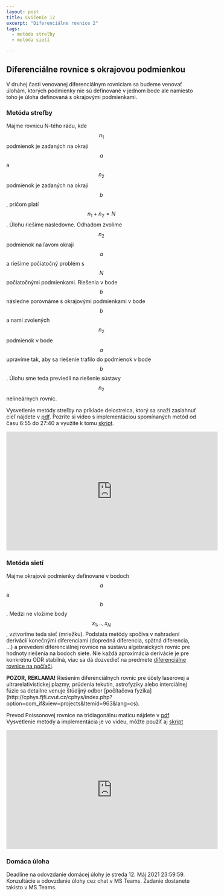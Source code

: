 ```yaml
---
layout: post
title: Cvičenie 12
excerpt: "Diferenciálne rovnice 2"
tags:
  - metóda streľby
  - metóda sietí

---
```


## Diferenciálne rovnice s okrajovou podmienkou

V druhej časti venovanej diferenciálnym rovniciam sa budeme venovať úlohám, ktorých podmienky nie sú definované v jednom bode ale namiesto toho je úloha definovaná s okrajovými podmienkami. 

### Metóda streľby

Majme rovnicu N-tého rádu, kde $$n_1$$ podmienok je zadaných na okraji $$a$$ a $$n_2$$ podmienok je zadaných na okraji $$b$$, pričom platí $$n_1+n_2=N$$. Úlohu riešime nasledovne. Odhadom zvolíme $$n_2$$ podmienok na ľavom okraji $$a$$ a riešime počiatočný problém s $$N$$ počiatočnými podmienkami. Riešenia v bode $$b$$ následne porovnáme s okrajovými podmienkami v bode $$b$$ a nami zvolených $$n_2$$ podmienok v bode $$a$$ upravíme tak, aby sa riešenie trafilo do podmienok v bode $$b$$. Úlohu sme teda previedli na riešenie sústavy $$n_2$$ nelineárnych rovníc. 

Vysvetlenie metódy streľby na príklade delostrelca, ktorý sa snaží zasiahnuť cieľ nájdete v [pdf](http://babjarob.github.io/cv12/priklad_metoda_strelby.pdf). Pozrite si video s implementáciou spomínaných metód od času 6:55 do 27:40 a využite k tomu [skript](http://babjarob.github.io/cv12/shooting_author.m). 

<div class="embed-responsive embed-responsive-16by9">
<iframe width="560" height="315" src="https://www.youtube.com/embed/nnO_XbLpnQY" title="YouTube video player" frameborder="0" allow="accelerometer; autoplay; clipboard-write; encrypted-media; gyroscope; picture-in-picture" allowfullscreen></iframe>
</div>


### Metóda sietí

Majme okrajové podmienky definované v bodoch $$a$$ a $$b$$. Medzi ne vložíme body $$x_1,..,x_N$$, vztvoríme teda sieť (mriežku). Podstata metódy spočíva v nahradení derivácií konečnými diferenciami (dopredná diferencia, spätná diferencia, ...) a prevedení diferenciálnej rovnice na sústavu algebraických rovníc pre hodnoty riešenia na bodoch siete. Nie každá aproximácia derivácie je pre konkrétnu ODR stabilná, viac sa dá dozvedieť na predmete [diferenciálne rovnice na počíači](http://cphys.fjfi.cvut.cz/cphys/index.php?option=com_if&view=subject&id=9&Itemid=523&lang=cs). 

<p class="message">
<strong>POZOR, REKLAMA!</strong>
Riešením diferenciálnych rovníc pre účely laserovej a ultrarelativistickej plazmy, prúdenia tekutín, astrofyziky alebo interciálnej fúzie sa detailne venuje štúdijný odbor [počítačova fyzika](http://cphys.fjfi.cvut.cz/cphys/index.php?option=com_if&view=projects&Itemid=963&lang=cs). 
</p>

 
Prevod Poissonovej rovnice na tridiagonálnu maticu nájdete v [pdf](http://babjarob.github.io/cv11/priklad_ode_soustava.pdf). Vysvetlenie metódy a implementácia je vo videu, môžte použiť aj [skript](http://babjarob.github.io/cv12/Poisson_author.m) 

<div class="embed-responsive embed-responsive-16by9">
<iframe width="560" height="315" src="https://www.youtube.com/embed/7GOGJMLj7PU" title="YouTube video player" frameborder="0" allow="accelerometer; autoplay; clipboard-write; encrypted-media; gyroscope; picture-in-picture" allowfullscreen></iframe>
</div>


### Domáca úloha

Deadline na odovzdanie domácej úlohy je streda 12. Máj 2021 23:59:59. Konzultácie a odovzdanie úlohy cez chat v MS Teams. Zadanie dostanete takisto v MS Teams. 

